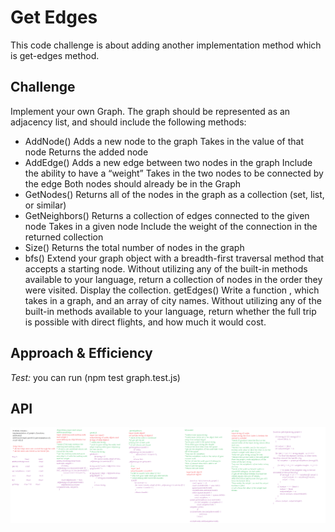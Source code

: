 # Get Edges
This code  challenge is about adding another implementation method which is get-edges method.

## Challenge
Implement your own Graph. The graph should be represented as an adjacency list, and should include the following methods:

* AddNode()
Adds a new node to the graph
Takes in the value of that node
Returns the added node
* AddEdge()
Adds a new edge between two nodes in the graph
Include the ability to have a “weight”
Takes in the two nodes to be connected by the edge
Both nodes should already be in the Graph
* GetNodes()
Returns all of the nodes in the graph as a collection (set, list, or similar)
* GetNeighbors()
Returns a collection of edges connected to the given node
Takes in a given node
Include the weight of the connection in the returned collection
* Size()
Returns the total number of nodes in the graph
* bfs()
Extend your graph object with a breadth-first traversal method that accepts a starting node. Without utilizing any of the built-in methods available to your language, return a collection of nodes in the order they were visited. Display the collection.
getEdges()
Write a function , which takes in a graph, and an array of city names. Without utilizing any of the built-in methods available to your language, return whether the full trip is possible with direct flights, and how much it would cost.

## Approach & Efficiency
*Test:* 
you can run (npm test graph.test.js)

## API
![hash](../assets/graphs.png)